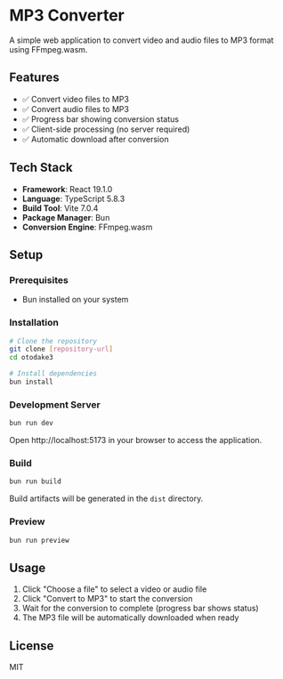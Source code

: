 # MP3 Converter

A simple web application to convert video and audio files to MP3 format using FFmpeg.wasm.

## Features

- ✅ Convert video files to MP3
- ✅ Convert audio files to MP3
- ✅ Progress bar showing conversion status
- ✅ Client-side processing (no server required)
- ✅ Automatic download after conversion

## Tech Stack

- **Framework**: React 19.1.0
- **Language**: TypeScript 5.8.3
- **Build Tool**: Vite 7.0.4
- **Package Manager**: Bun
- **Conversion Engine**: FFmpeg.wasm

## Setup

### Prerequisites

- Bun installed on your system

### Installation

```bash
# Clone the repository
git clone [repository-url]
cd otodake3

# Install dependencies
bun install
```

### Development Server

```bash
bun run dev
```

Open http://localhost:5173 in your browser to access the application.

### Build

```bash
bun run build
```

Build artifacts will be generated in the `dist` directory.

### Preview

```bash
bun run preview
```

## Usage

1. Click "Choose a file" to select a video or audio file
2. Click "Convert to MP3" to start the conversion
3. Wait for the conversion to complete (progress bar shows status)
4. The MP3 file will be automatically downloaded when ready

## License

MIT
